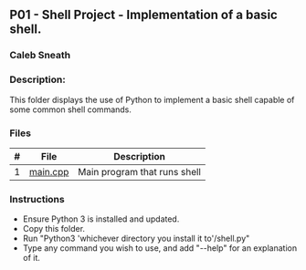 ## P01 - Shell Project - Implementation of a basic shell.
### Caleb Sneath
### Description:

This folder displays the use of Python to implement a basic shell capable of some common shell commands.

### Files

|   #   | File            | Description                                        |
| :---: | --------------- | -------------------------------------------------- |
|   1   | [main.cpp](https://github.com/CalebSneath/5143-OS-sneath/blob/main/Assignments/P01/shell.py)         | Main program that runs shell      |



### Instructions

- Ensure Python 3 is installed and updated.
- Copy this folder.
- Run "Python3 'whichever directory you install it to'/shell.py"
- Type any command you wish to use, and add "--help" for an explanation of it.
